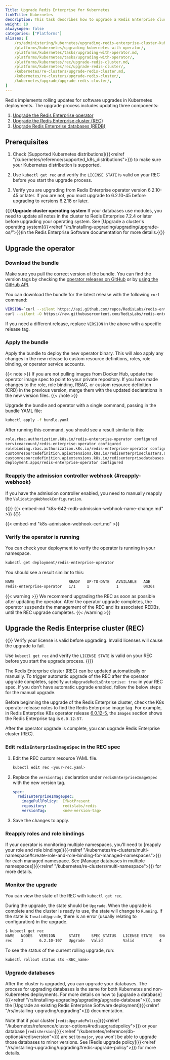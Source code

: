 ```yaml
---
Title: Upgrade Redis Enterprise for Kubernetes
linkTitle: Kubernetes
description: This task describes how to upgrade a Redis Enterprise cluster via the operator.
weight: 10
alwaysopen: false
categories: ["Platforms"]
aliases: [
    /rs/administering/kubernetes/upgrading-redis-enterprise-cluster-kubernetes-deployment-operator/,
    /platforms/kubernetes/upgrading-kubernetes-with-operator/,
    /platforms/kubernetes/tasks/upgrading-with-operator.md,
    /platforms/kubernetes/tasks/upgrading-with-operator/,
    /platforms/kubernetes/rec/upgrade-redis-cluster.md,
    /platforms/kubernetes/rec/upgrade-redis-cluster/,
    /kubernetes/re-clusters/upgrade-redis-cluster.md,
    /kubernetes/re-clusters/upgrade-redis-cluster/,
    /kubernetes/upgrade/upgrade-redis-cluster/,
]
---
```


Redis implements rolling updates for software upgrades in Kubernetes deployments. The upgrade process includes updating three components:

  1. [Upgrade the Redis Enterprise operator](#upgrade-the-operator)
  2. [Upgrade the Redis Enterprise cluster (REC)](#upgrade-the-redis-enterprise-cluster-rec)
  3. [Upgrade Redis Enterprise databases (REDB)](#upgrade-databases)

## Prerequisites

1. Check [Supported Kubernetes distributions]({{<relref "/kubernetes/reference/supported_k8s_distributions">}}) to make sure your Kubernetes distribution is supported.

2. Use `kubectl get rec` and verify the `LICENSE STATE` is valid on your REC before you start the upgrade process.

3. Verify you are upgrading from Redis Enterprise operator version 6.2.10-45 or later. If you are not, you must upgrade to 6.2.10-45 before upgrading to versions 6.2.18 or later.

{{<warning>}}**Upgrade cluster operating system** If your databases use modules, you need to update all notes in the cluster to Redis Enterprise 7.2.4 or later before upgrading your operating system. See [Upgrade a cluster's operating system]({{<relref "/rs/installing-upgrading/upgrading/upgrade-os/">}})in the Redis Enterprise Software documentation for more details.{{</warning>}}

## Upgrade the operator

### Download the bundle

Make sure you pull the correct version of the bundle. You can find the version tags
by checking the [operator releases on GitHub](https://github.com/RedisLabs/redis-enterprise-k8s-docs/releases)
or by [using the GitHub API](https://docs.github.com/en/rest/reference/repos#releases).

You can download the bundle for the latest release with the following `curl` command:

```sh
VERSION=`curl --silent https://api.github.com/repos/RedisLabs/redis-enterprise-k8s-docs/releases/latest | grep tag_name | awk -F'"' '{print $4}'`
curl --silent -O https://raw.githubusercontent.com/RedisLabs/redis-enterprise-k8s-docs/$VERSION/bundle.yaml
```

If you need a different release, replace `VERSION` in the above with a specific release tag.

### Apply the bundle

Apply the bundle to deploy the new operator binary. This will also apply any changes in the new release to custom resource definitions, roles, role binding, or operator service accounts.

{{< note >}}
If you are not pulling images from Docker Hub, update the operator image spec to point to your private repository.
If you have made changes to the role, role binding, RBAC, or custom resource definition (CRD) in the previous version, merge them with the updated declarations in the new version files.
{{< /note >}}

Upgrade the bundle and operator with a single command, passing in the bundle YAML file:

```sh
kubectl apply -f bundle.yaml
```

After running this command, you should see a result similar to this:

```sh
role.rbac.authorization.k8s.io/redis-enterprise-operator configured
serviceaccount/redis-enterprise-operator configured
rolebinding.rbac.authorization.k8s.io/redis-enterprise-operator configured
customresourcedefinition.apiextensions.k8s.io/redisenterpriseclusters.app.redislabs.com configured
customresourcedefinition.apiextensions.k8s.io/redisenterprisedatabases.app.redislabs.com configured
deployment.apps/redis-enterprise-operator configured
```

### Reapply the admission controller webhook {#reapply-webhook}

If you have the admission controller enabled, you need to manually reapply the `ValidatingWebhookConfiguration`.

{{<note>}}
{{< embed-md "k8s-642-redb-admission-webhook-name-change.md" >}}
{{</note>}}

{{< embed-md "k8s-admission-webhook-cert.md"  >}}

### Verify the operator is running

You can check your deployment to verify the operator is running in your namespace.

```sh
kubectl get deployment/redis-enterprise-operator
```

You should see a result similar to this:

```sh
NAME                        READY   UP-TO-DATE   AVAILABLE   AGE
redis-enterprise-operator   1/1     1            1           0m36s
```

{{< warning >}}
 We recommend upgrading the REC as soon as possible after updating the operator. After the operator upgrade completes, the operator suspends the management of the REC and its associated REDBs, until the REC upgrade completes.
 {{< /warning >}}

## Upgrade the Redis Enterprise cluster (REC)

{{<warning>}}
Verify your license is valid before upgrading. Invalid licenses will cause the upgrade to fail.

Use `kubectl get rec` and verify the `LICENSE STATE` is valid on your REC before you start the upgrade process.
{{</warning>}}

The Redis Enterprise cluster (REC) can be updated automatically or manually. To trigger automatic upgrade of the REC after the operator upgrade completes, specify `autoUpgradeRedisEnterprise: true` in your REC spec. If you don't have automatic upgrade enabled, follow the below steps for the manual upgrade.

Before beginning the upgrade of the Redis Enterprise cluster, check the K8s operator release notes to find the Redis Enterprise image tag. For example, in Redis Enterprise K8s operator release [6.0.12-5](https://github.com/RedisLabs/redis-enterprise-k8s-docs/releases/tag/v6.0.12-5), the `Images` section shows the Redis Enterprise tag is `6.0.12-57`.

After the operator upgrade is complete, you can upgrade Redis Enterprise cluster (REC).

### Edit `redisEnterpriseImageSpec` in the REC spec

1. Edit the REC custom resource YAML file.

    ```sh
    kubectl edit rec <your-rec.yaml>
    ```

1. Replace the `versionTag:` declaration under `redisEnterpriseImageSpec` with the new version tag.

    ```YAML
    spec:
      redisEnterpriseImageSpec:
        imagePullPolicy:  IfNotPresent
        repository:       redislabs/redis
        versionTag:       <new-version-tag>
    ```

1. Save the changes to apply.

### Reapply roles and role bindings

If your operator is monitoring multiple namespaces, you'll need to [reapply your role and role bindings]({{<relref "/kubernetes/re-clusters/multi-namespace#create-role-and-role-binding-for-managed-namespaces">}}) for each managed namespace. See [Manage databases in multiple namespaces]({{<relref "/kubernetes/re-clusters/multi-namespace">}}) for more details.

### Monitor the upgrade

You can view the state of the REC with `kubectl get rec`.

  During the upgrade, the state should be `Upgrade`.
  When the upgrade is complete and the cluster is ready to use, the state will change to `Running`.
  If the state is `InvalidUpgrade`, there is an error (usually relating to configuration) in the upgrade.

```sh
$ kubectl get rec
NAME   NODES   VERSION      STATE     SPEC STATUS   LICENSE STATE   SHARDS LIMIT   LICENSE EXPIRATION DATE   AGE
rec    3       6.2.10-107   Upgrade   Valid         Valid           4              2022-07-16T13:59:00Z      92m
```

To see the status of the current rolling upgrade, run:

```sh
kubectl rollout status sts <REC_name>
```

### Upgrade databases


After the cluster is upgraded, you can upgrade your databases. The process for upgrading databases is the same for both Kubernetes and non-Kubernetes deployments. For more details on how to [upgrade a database]({{<relref "/rs/installing-upgrading/upgrading/upgrade-database">}}), see the [Upgrade an existing Redis Enterprise Software deployment]({{<relref "/rs/installing-upgrading/upgrading">}}) documentation.

Note that if your cluster [`redisUpgradePolicy`]({{<relref "/kubernetes/reference/cluster-options#redisupgradepolicy">}}) or your database [`redisVersion`]({{<relref "/kubernetes/reference/db-options#redisversion">}}) are set to `major`, you won't be able to upgrade those databases to minor versions. See [Redis upgrade policy]({{<relref "/rs/installing-upgrading/upgrading#redis-upgrade-policy">}}) for more details.

